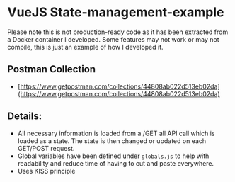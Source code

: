 # VueJS State-management-example
Please note this is not production-ready code as it has been extracted from a Docker container I developed. Some features may not work or may not compile, this is just an example of how I developed it. 

## Postman Collection
-   [https://www.getpostman.com/collections/44808ab022d513eb02da](https://www.getpostman.com/collections/44808ab022d513eb02da)

## Details: 
* All necessary information is loaded from a /GET all API call which is loaded as a state. The state is then changed or updated on each GET/POST request.
* Global variables have been defined under `globals.js` to help with readability and reduce time of having to cut and paste everywhere.
* Uses KISS principle 

